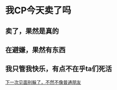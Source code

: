 <!DOCTYPE html>
<html lang="en">
<head>
    <meta charset="UTF-8">
    <meta http-equiv="X-UA-Compatible" content="IE=edge">
    <meta name="viewport" content="width=device-width, initial-scale=1.0">
    <title>我CP今天卖了吗</title>
</head>
<body>
    <h1>我CP今天卖了吗</h1>
    <h2>卖了，果然是真的</h2>
    <h2>在避嫌，果然有东西</h2>
    <h2>我只管我快乐，有点不在乎ta们死活</h2>
    <p><a href="https://www.bilibili.com/video/BV1VR4y1772B/?spm_id_from=333.337.search-card.all.click">下一次见面别躲了，不然不像普通朋友</a></p>
</body>
</html>
